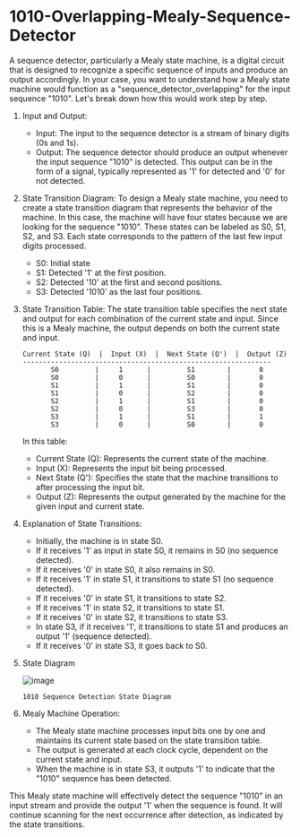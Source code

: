 # 1010-Overlapping-Mealy-Sequence-Detector
A sequence detector, particularly a Mealy state machine, is a digital circuit that is designed to recognize a specific sequence of inputs and produce an output accordingly. In your case, you want to understand how a Mealy state machine would function as a "sequence_detector_overlapping" for the input sequence "1010". Let's break down how this would work step by step.

1. Input and Output:
   - Input: The input to the sequence detector is a stream of binary digits (0s and 1s).
   - Output: The sequence detector should produce an output whenever the input sequence "1010" is detected. This output can be in the form of a signal, typically represented as '1' for detected and '0' for not detected.

2. State Transition Diagram:
   To design a Mealy state machine, you need to create a state transition diagram that represents the behavior of the machine. In this case, the machine will have four states because we are looking for the sequence "1010". These states can be labeled as S0, S1, S2, and S3. Each state corresponds to the pattern of the last few input digits processed.

   - S0: Initial state
   - S1: Detected '1' at the first position.
   - S2: Detected '10' at the first and second positions.
   - S3: Detected '1010' as the last four positions.

3. State Transition Table:
   The state transition table specifies the next state and output for each combination of the current state and input. Since this is a Mealy machine, the output depends on both the current state and input.

   ```
   Current State (Q)  |  Input (X)  |  Next State (Q')  |  Output (Z)
   --------------------------------------------------------------
          S0         |     1      |         S1        |       0
          S0         |     0      |         S0        |       0
          S1         |     1      |         S1        |       0
          S1         |     0      |         S2        |       0
          S2         |     1      |         S1        |       0
          S2         |     0      |         S3        |       0
          S3         |     1      |         S1        |       1
          S3         |     0      |         S0        |       0
   ```

   In this table:
   - Current State (Q): Represents the current state of the machine.
   - Input (X): Represents the input bit being processed.
   - Next State (Q'): Specifies the state that the machine transitions to after processing the input bit.
   - Output (Z): Represents the output generated by the machine for the given input and current state.

4. Explanation of State Transitions:
   - Initially, the machine is in state S0.
   - If it receives '1' as input in state S0, it remains in S0 (no sequence detected).
   - If it receives '0' in state S0, it also remains in S0.
   - If it receives '1' in state S1, it transitions to state S1 (no sequence detected).
   - If it receives '0' in state S1, it transitions to state S2.
   - If it receives '1' in state S2, it transitions to state S1.
   - If it receives '0' in state S2, it transitions to state S3.
   - In state S3, if it receives '1', it transitions to state S1 and produces an output '1' (sequence detected).
   - If it receives '0' in state S3, it goes back to S0.
  
5. State Diagram
   
   ![image](https://github.com/swapnilanand123/1010-Overlapping-Mealy-Sequence-Detector/assets/143795450/35d507a3-4a8a-4d56-a15e-e21c93802f19)

       1010 Sequence Detection State Diagram


7. Mealy Machine Operation:
   - The Mealy state machine processes input bits one by one and maintains its current state based on the state transition table.
   - The output is generated at each clock cycle, dependent on the current state and input.
   - When the machine is in state S3, it outputs '1' to indicate that the "1010" sequence has been detected.

This Mealy state machine will effectively detect the sequence "1010" in an input stream and provide the output '1' when the sequence is found. It will continue scanning for the next occurrence after detection, as indicated by the state transitions.
